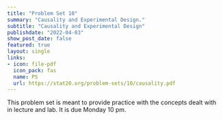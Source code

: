 ```yaml
---
title: "Problem Set 10"
summary: "Causality and Experimental Design."
subtitle: "Causality and Experimental Design"
publishdate: "2022-04-03"
show_post_date: false
featured: true
layout: single
links:
- icon: file-pdf
  icon_pack: fas
  name: PS
  url: https://stat20.org/problem-sets/10/causality.pdf
---
```


This problem set is meant to provide practice with the concepts dealt with in lecture and lab. It is due Monday 10 pm.